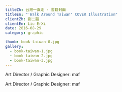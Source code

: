 ```yaml
---
titleZh: 台灣一直走 · 書籍封面
titleEn: "'Walk Around Taiwan' COVER Illustration"
clientZh: 劉二囍
clientEn: Liu ErXi
date: 2016-08-29
category: graphic

thumb: book-taiwan-0.jpg
gallery:
  - book-taiwan-1.jpg
  - book-taiwan-2.jpg
  - book-taiwan-3.jpg
---
```


Art Director / Graphic Designer: maf

<!-- lang -->

Art Director / Graphic Designer: maf
